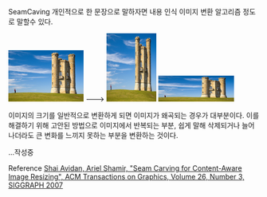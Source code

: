 SeamCaving
개인적으로 한 문장으로 말하자면 내용 인식 이미지 변환 알고리즘 정도로 말할수 있다.

<p float="left">
<img src="/seam_caving/seam_result.jpg" width="30%" height="30%" title="input image" alt="input image"></img>  --->  
<img src="/seam_caving/image/가로변환.jpg" width="20%" height="20%" title="가로변환" alt="가로변환"></img>
<img src="/seam_caving/image/세로변환.jpg" width="30%" height="30%" title="세로변환" alt="세로변환"></img><br/>
</p>

이미지의 크기를 일반적으로 변환하게 되면 이미지가 왜곡되는 경우가 대부분이다.
이를 해결하기 위해 고안된 방법으로 이미지에서 반복되는 부분, 쉽게 말해 삭제되거나 늘어나더라도 큰 변화를 느끼지 못하는 부분을 변환하는 것이다.

...작성중

Reference
[Shai Avidan, Ariel Shamir, "Seam Carving for Content-Aware Image Resizing", ACM Transactions on Graphics, Volume 26, Number 3, SIGGRAPH 2007](https://perso.crans.org/frenoy/matlab2012/seamcarving.pdf)
